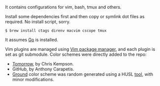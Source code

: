 It contains configurations for vim, bash, tmux and others.

Install some dependencies first and then copy or symlink dot files as required. No install script, sorry.

```
$ brew install ctags direnv macvim cscope tmux
```

It assumes [Go](http://golang.org/) is installed.

Vim plugins are managed using [Vim package manager](http://vimhelp.appspot.com/repeat.txt.html#packages), and each plugin is set as git submodule. Color schemes were directly added to the repo:

* [Tomorrow](https://github.com/chriskempson/tomorrow-theme), by Chris Kempson.
* GitHub, by Anthony Carapetis.
* [Ground](https://github.com/luisbelloch/dotfiles/blob/master/.vim/colors/ground.vim) color scheme was random generated using a HUSL [tool](http://www.boronine.com/husl/syntax/), with minor modifications.


